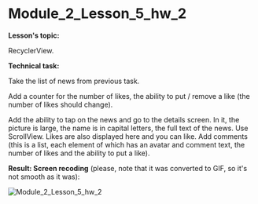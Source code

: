 # Module_2_Lesson_5_hw_2
**Lesson's topic:**

RecyclerView.

**Technical task:**

Take the list of news from previous task.

Add a counter for the number of likes, the ability to put / remove a like (the number of likes should change).

Add the ability to tap on the news and go to the details screen. In it, the picture is large, the name is in capital letters, the full text of the news. Use ScrollView. Likes are also displayed here and you can like.
Add comments (this is a list, each element of which has an avatar and comment text, the number of likes and the ability to put a like).

**Result: Screen recoding** (please, note that it was converted to GIF, so it's not smooth as it was):

![Module_2_Lesson_5_hw_2](https://github.com/vdcast/Module_2_Lesson_5_hw_2/assets/108469609/b6d8d679-5c60-4b30-8c18-e303fa4b65fc)

